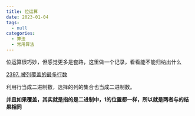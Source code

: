 ```yaml
---
title: 位运算
date: 2023-01-04
tags: 
  - null
categories:  
  - 算法
  - 常用算法
---
```


位运算很巧妙，但感觉更多是套路，这里做一个记录，看看能不能归纳出什么

[2397. 被列覆盖的最多行数](https://leetcode.cn/problems/maximum-rows-covered-by-columns/)

利用行当成二进制数，选择的列的集合也当成二进制数。

**并且如果覆盖，其实就是指的是二进制中，1的位置都一样，所以就是两者与的结果相同**